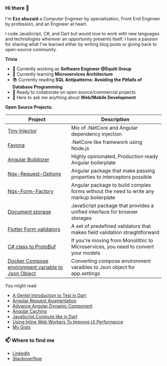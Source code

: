 ### Hi there 👋

I'm **Ezz abuzaid** a Computer Engineer by specialization, Front End Engineer by profession, and an Engineer at heart.

I code JavaScript, C#, and Dart but would love to work with new languages and technologies wherever an opportunity presents itself. I have a passion for sharing what I’ve learned either by writing blog posts or giving back to open-source community.


**Trivia**

- 🔭 Currently working as **Software Engineer @Equiti Group**
- 🌱 Currently learning **Microservices Architecture**
- 📚 Currently reading **SQL Antipatterns: Avoiding the Pitfalls of Database Programming**
- 👯 Ready to collaborate on open source/commercial projects.
- 💬 Here to ask me anything about **Web/Mobile Development**


<summary><b> Open Source Projects: </b></summary>
<table>
  <thead>
    <tr>
      <th>Project</th>
      <th>Description</th>
    </tr>
  </thead>
  <tbody>
    <tr>
      <td><a href='https://github.com/ezzabuzaid/tiny-injector'>Tiny Injector</a></td>
      <td>Mix of .NetCore and Angular dependency injection</td>
    </tr>
    <tr>
      <td><a href='https://github.com/ezzabuzaid/fayona'>Fayona</a></td>
      <td>.NetCore like framework using Node.js</td>
    </tr>
    <tr>
      <td><a href='https://github.com/ezzabuzaid/angular-buildozer'>Angular Buildozer</a></td>
      <td>Highly opinionated, Production ready Angular boilerplate</td>
    </tr>
    <tr>
      <td><a href='https://github.com/ezzabuzaid/ngx-request-options'>Ngx-Request-Options</a></td>
      <td>Angular package that make passing properties to interceptors possible</td>
    </tr>
    <tr>
      <td><a href='https://github.com/ezzabuzaid/ngx-form-factory'>Ngx-Form-Factory</a></td>
      <td>Angular package to build complex forms without the need to write any markup boilerplate</td>
    </tr>
    <tr>
      <td><a href='https://github.com/ezzabuzaid/document-storage'>Document storage</a></td>
      <td>JavaScript package that provides a unified interface for browser storages</td>
    </tr>
    <tr>
      <td><a href='https://github.com/ezzabuzaid/form-validators'>Flutter Form validators</a></td>
      <td>A set of predefined validators that makes field validation straightforward</td>
    </tr>
    <tr>
      <td><a href='https://repl.it/join/cplrwnea-ezzabuzaid1'>C# class to ProtoBuf</a></td>
      <td>If you're moving from Monolithic to Microservices, you need to convert your models</td>
    </tr>
    <tr>
      <td><a href='https://repl.it/@EzzAbuzaid1/Docker-Compose-Keys-To-JsonObject'>Docker Compose environment variable to Json Object</a></td>
      <td>Converting compose environment varaibles to Json object for app.settings</td>
    </tr>
  </tbody>
</table>


You might read
* [A Gentel Introduction to Test in Dart](https://github.com/ezzabuzaid/Flutter-Dart-Test-Session/blob/main/test_session.pdf)
* [Angular Request Augmentation](https://dev.to/ezzabuzaid/angular-request-augmentation-2nd3)
* [Advance Angular Dynamic Component](https://dev.to/this-is-angular/advance-angular-dynamic-component-12e)
* [Angular Caching](https://dev.to/ezzabuzaid/angular-api-caching-2p12)
* [JavaScript Compute like in Dart](https://dev.to/ezzabuzaid/javascript-dart-compute-2k2f)
* [Using Inline Web Workers To Improve UI Performance](https://dev.to/ezzabuzaid/using-inline-web-workers-to-improve-ui-performance-540n)
* [My Gists](https://gist.github.com/ezzabuzaid)

### 📫 Where to find me
- [LinkedIn](https://www.linkedin.com/in/ezzabuzaid/) 
- [Stackoverflow](https://stackoverflow.com/story/ezzabuzaid) 
